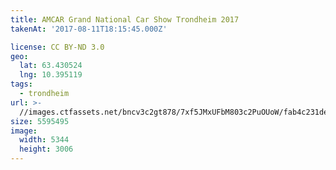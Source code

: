 ```yaml
---
title: AMCAR Grand National Car Show Trondheim 2017
takenAt: '2017-08-11T18:15:45.000Z'

license: CC BY-ND 3.0
geo:
  lat: 63.430524
  lng: 10.395119
tags:
  - trondheim
url: >-
  //images.ctfassets.net/bncv3c2gt878/7xf5JMxUFbM803c2PuOUoW/fab4c231ded9bf9876d2a1973c3e5081/amcar-grand-national-car-show-trondheim-2017_36508107545_o
size: 5595495
image:
  width: 5344
  height: 3006
---
```

